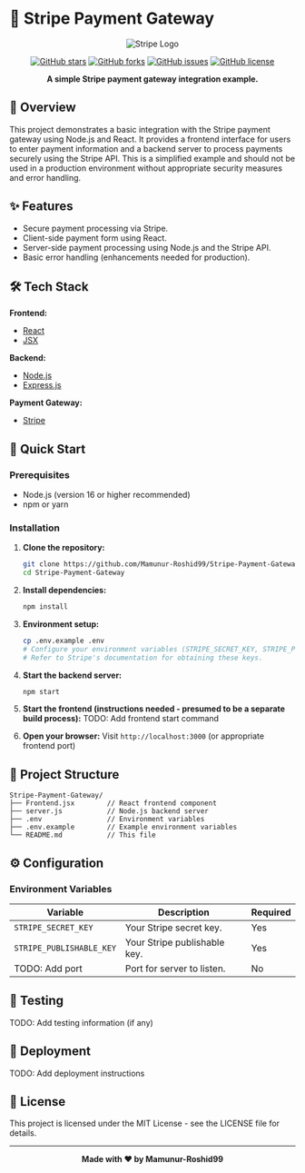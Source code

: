 # 🚀 Stripe Payment Gateway

<div align="center">

![Stripe Logo](https://upload.wikimedia.org/wikipedia/commons/thumb/a/a4/Stripe_logo.svg/1200px-Stripe_logo.svg.png)

[![GitHub stars](https://img.shields.io/github/stars/Mamunur-Roshid99/Stripe-Payment-Gateway?style=for-the-badge)](https://github.com/Mamunur-Roshid99/Stripe-Payment-Gateway/stargazers)
[![GitHub forks](https://img.shields.io/github/forks/Mamunur-Roshid99/Stripe-Payment-Gateway?style=for-the-badge)](https://github.com/Mamunur-Roshid99/Stripe-Payment-Gateway/network)
[![GitHub issues](https://img.shields.io/github/issues/Mamunur-Roshid99/Stripe-Payment-Gateway?style=for-the-badge)](https://github.com/Mamunur-Roshid99/Stripe-Payment-Gateway/issues)
[![GitHub license](https://img.shields.io/github/license/Mamunur-Roshid99/Stripe-Payment-Gateway?style=for-the-badge)](LICENSE)

**A simple Stripe payment gateway integration example.**

</div>

## 📖 Overview

This project demonstrates a basic integration with the Stripe payment gateway using Node.js and React.  It provides a frontend interface for users to enter payment information and a backend server to process payments securely using the Stripe API.  This is a simplified example and should not be used in a production environment without appropriate security measures and error handling.

## ✨ Features

- Secure payment processing via Stripe.
- Client-side payment form using React.
- Server-side payment processing using Node.js and the Stripe API.
- Basic error handling (enhancements needed for production).


## 🛠️ Tech Stack

**Frontend:**
- [React](https://reactjs.org/)
- [JSX](https://reactjs.org/docs/introducing-jsx.html)


**Backend:**
- [Node.js](https://nodejs.org/)
- [Express.js](https://expressjs.com/)


**Payment Gateway:**
- [Stripe](https://stripe.com/)


## 🚀 Quick Start

### Prerequisites

- Node.js (version 16 or higher recommended)
- npm or yarn

### Installation

1. **Clone the repository:**
   ```bash
   git clone https://github.com/Mamunur-Roshid99/Stripe-Payment-Gateway.git
   cd Stripe-Payment-Gateway
   ```

2. **Install dependencies:**
   ```bash
   npm install
   ```

3. **Environment setup:**
   ```bash
   cp .env.example .env
   # Configure your environment variables (STRIPE_SECRET_KEY, STRIPE_PUBLISHABLE_KEY):
   # Refer to Stripe's documentation for obtaining these keys.
   ```

4. **Start the backend server:**
   ```bash
   npm start
   ```

5. **Start the frontend (instructions needed - presumed to be a separate build process):**
    TODO: Add frontend start command

6. **Open your browser:**
   Visit `http://localhost:3000` (or appropriate frontend port)


## 📁 Project Structure

```
Stripe-Payment-Gateway/
├── Frontend.jsx        // React frontend component
├── server.js           // Node.js backend server
├── .env                // Environment variables
├── .env.example        // Example environment variables
└── README.md           // This file
```

## ⚙️ Configuration

### Environment Variables

| Variable          | Description                                   | Required |
|----------------------|-----------------------------------------------|----------|
| `STRIPE_SECRET_KEY` | Your Stripe secret key.                       | Yes      |
| `STRIPE_PUBLISHABLE_KEY` | Your Stripe publishable key.                 | Yes      |
| TODO: Add port       | Port for server to listen.                  | No       |

## 🧪 Testing

TODO: Add testing information (if any)

## 🚀 Deployment

TODO: Add deployment instructions


## 📄 License

This project is licensed under the MIT License - see the LICENSE file for details.

---

<div align="center">

**Made with ❤️ by Mamunur-Roshid99**

</div>
